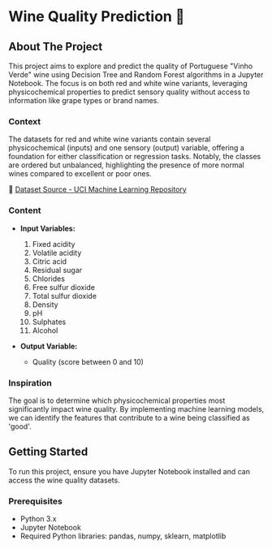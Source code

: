 # Wine Quality Prediction 🍷

## About The Project

This project aims to explore and predict the quality of Portuguese "Vinho Verde" wine using Decision Tree and Random Forest algorithms in a Jupyter Notebook. The focus is on both red and white wine variants, leveraging physicochemical properties to predict sensory quality without access to information like grape types or brand names.

### Context

The datasets for red and white wine variants contain several physicochemical (inputs) and one sensory (output) variable, offering a foundation for either classification or regression tasks. Notably, the classes are ordered but unbalanced, highlighting the presence of more normal wines compared to excellent or poor ones.

🔗 [Dataset Source - UCI Machine Learning Repository](https://archive.ics.uci.edu/ml/datasets/wine+quality)

### Content

- **Input Variables:**
  1. Fixed acidity
  2. Volatile acidity
  3. Citric acid
  4. Residual sugar
  5. Chlorides
  6. Free sulfur dioxide
  7. Total sulfur dioxide
  8. Density
  9. pH
  10. Sulphates
  11. Alcohol
  
- **Output Variable:**
  - Quality (score between 0 and 10)

### Inspiration

The goal is to determine which physicochemical properties most significantly impact wine quality. By implementing machine learning models, we can identify the features that contribute to a wine being classified as 'good'.

## Getting Started

To run this project, ensure you have Jupyter Notebook installed and can access the wine quality datasets.

### Prerequisites

- Python 3.x
- Jupyter Notebook
- Required Python libraries: pandas, numpy, sklearn, matplotlib


